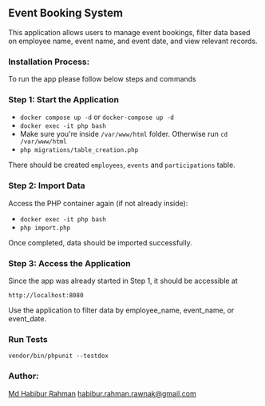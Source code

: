 ## Event Booking System

This application allows users to manage event bookings, filter data based on employee name, event name, and event date, and view relevant records.

### Installation Process:
To run the app please follow below steps and commands <br/>
### Step 1: Start the Application
* `docker compose up -d` or `docker-compose up -d`
* `docker exec -it php bash`
* Make sure you're inside `/var/www/html` folder. Otherwise run `cd /var/www/html`
* `php migrations/table_creation.php`

There should be created `employees`, `events` and `participations` table.

### Step 2: Import Data
Access the PHP container again (if not already inside):
* `docker exec -it php bash`
* `php import.php`

Once completed, data should be imported successfully. 

### Step 3: Access the Application
Since the app was already started in Step 1, it should be accessible at
```
http://localhost:8080
```
Use the application to filter data by employee_name, event_name, or event_date.

### Run Tests
```
vendor/bin/phpunit --testdox
```

### Author:

[Md Habibur Rahman](https://habib.im)
habibur.rahman.rawnak@gmail.com


